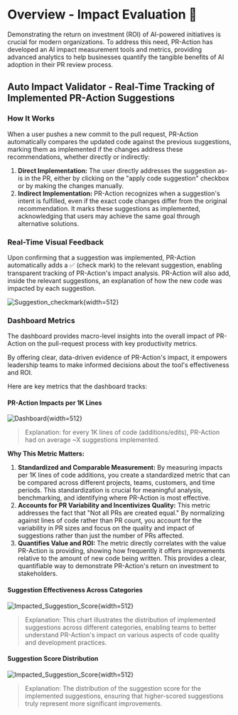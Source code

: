 # Overview - Impact Evaluation 💎

Demonstrating the return on investment (ROI) of AI-powered initiatives is crucial for modern organizations.
To address this need, PR-Action has developed an AI impact measurement tools and metrics, providing advanced analytics to help businesses quantify the tangible benefits of AI adoption in their PR review process.


## Auto Impact Validator - Real-Time Tracking of Implemented PR-Action Suggestions

### How It Works
When a user pushes a new commit to the pull request, PR-Action automatically compares the updated code against the previous suggestions, marking them as implemented if the changes address these recommendations, whether directly or indirectly:

1. **Direct Implementation:** The user directly addresses the suggestion as-is in the PR, either by clicking on the "apply code suggestion" checkbox or by making the changes manually.
2. **Indirect Implementation:** PR-Action recognizes when a suggestion's intent is fulfilled, even if the exact code changes differ from the original recommendation. It marks these suggestions as implemented, acknowledging that users may achieve the same goal through alternative solutions.

### Real-Time Visual Feedback
Upon confirming that a suggestion was implemented, PR-Action automatically adds a ✅ (check mark) to the relevant suggestion, enabling transparent tracking of PR-Action's impact analysis.
PR-Action will also add, inside the relevant suggestions, an explanation of how the new code was impacted by each suggestion.

![Suggestion_checkmark](https://khulnasoft.com/images/pr_action/auto_suggestion_checkmark.png){width=512}

### Dashboard Metrics
The dashboard provides macro-level insights into the overall impact of PR-Action on the pull-request process with key productivity metrics.

By offering clear, data-driven evidence of PR-Action's impact, it empowers leadership teams to make informed decisions about the tool's effectiveness and ROI.

Here are key metrics that the dashboard tracks:

#### PR-Action Impacts per 1K Lines
![Dashboard](https://khulnasoft.com/images/pr_action/impacts_per_1k_llines.png){width=512}
> Explanation: for every 1K lines of code (additions/edits), PR-Action had on average ~X suggestions implemented.

**Why This Metric Matters:**

1. **Standardized and Comparable Measurement:** By measuring impacts per 1K lines of code additions, you create a standardized metric that can be compared across different projects, teams, customers, and time periods. This standardization is crucial for meaningful analysis, benchmarking, and identifying where PR-Action is most effective.
2. **Accounts for PR Variability and Incentivizes Quality:** This metric addresses the fact that "Not all PRs are created equal." By normalizing against lines of code rather than PR count, you account for the variability in PR sizes and focus on the quality and impact of suggestions rather than just the number of PRs affected.
3. **Quantifies Value and ROI:** The metric directly correlates with the value PR-Action is providing, showing how frequently it offers improvements relative to the amount of new code being written. This provides a clear, quantifiable way to demonstrate PR-Action's return on investment to stakeholders.

#### Suggestion Effectiveness Across Categories
![Impacted_Suggestion_Score](https://khulnasoft.com/images/pr_action/impact_by_category.png){width=512}
> Explanation: This chart illustrates the distribution of implemented suggestions across different categories, enabling teams to better understand PR-Action's impact on various aspects of code quality and development practices.

#### Suggestion Score Distribution
![Impacted_Suggestion_Score](https://khulnasoft.com/images/pr_action/impacted_score_dist.png){width=512}
> Explanation: The distribution of the suggestion score for the implemented suggestions, ensuring that higher-scored suggestions truly represent more significant improvements. 
